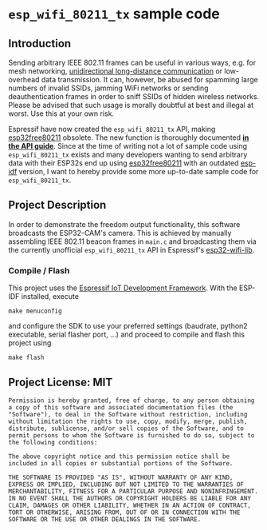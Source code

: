 # `esp_wifi_80211_tx` sample code

## Introduction
Sending arbitrary IEEE 802.11 frames can be useful in various ways, e.g. for mesh networking, [unidirectional long-distance communication](https://www.youtube.com/watch?v=tBfa4yk5TdU) or low-overhead data transmission. It can, however, be abused for spamming large numbers of invalid SSIDs, jamming WiFi networks or sending deauthentication frames in order to sniff SSIDs of hidden wireless networks. Please be advised that such usage is morally doubtful at best and illegal at worst. Use this at your own risk.

Espressif have now created the `esp_wifi_80211_tx` API, making [esp32free80211](https://github.com/Jeija/esp32free80211) obsolete. The new function is thoroughly documented **[in the API guide](https://github.com/espressif/esp-idf/blob/master/docs/en/api-guides/wifi.rst#wi-fi-80211-packet-send)**. Since at the time of writing not a lot of sample code using `esp_wifi_80211_tx` exists and many developers wanting to send arbitrary data with their ESP32s end up using [esp32free80211](https://github.com/Jeija/esp32free80211) with an outdated [esp-idf](https://github.com/espressif/esp-idf) version, I want to hereby provide some more up-to-date sample code for `esp_wifi_80211_tx`.

## Project Description
In order to demonstrate the freedom output functionality, this software broadcasts the ESP32-CAM's camera. This is achieved by manually assembling IEEE 802.11 beacon frames in `main.c` and broadcasting them via the currently unofficial `esp_wifi_80211_tx` API in Espressif's [esp32-wifi-lib](https://github.com/espressif/esp32-wifi-lib).

### Compile / Flash
This project uses the [Espressif IoT Development Framework](https://github.com/espressif/esp-idf). With the ESP-IDF installed, execute
```
make menuconfig
```
and configure the SDK to use your preferred settings (baudrate, python2 executable, serial flasher port, …) and proceed to compile and flash this project using
```
make flash
```

## Project License: MIT
```
Permission is hereby granted, free of charge, to any person obtaining a copy of this software and associated documentation files (the "Software"), to deal in the Software without restriction, including without limitation the rights to use, copy, modify, merge, publish, distribute, sublicense, and/or sell copies of the Software, and to permit persons to whom the Software is furnished to do so, subject to the following conditions:

The above copyright notice and this permission notice shall be included in all copies or substantial portions of the Software.

THE SOFTWARE IS PROVIDED "AS IS", WITHOUT WARRANTY OF ANY KIND, EXPRESS OR IMPLIED, INCLUDING BUT NOT LIMITED TO THE WARRANTIES OF MERCHANTABILITY, FITNESS FOR A PARTICULAR PURPOSE AND NONINFRINGEMENT. IN NO EVENT SHALL THE AUTHORS OR COPYRIGHT HOLDERS BE LIABLE FOR ANY CLAIM, DAMAGES OR OTHER LIABILITY, WHETHER IN AN ACTION OF CONTRACT, TORT OR OTHERWISE, ARISING FROM, OUT OF OR IN CONNECTION WITH THE SOFTWARE OR THE USE OR OTHER DEALINGS IN THE SOFTWARE.
```
